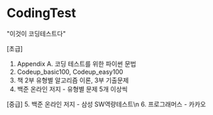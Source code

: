 # CodingTest

"이것이 코딩테스트다"

[초급]
1. Appendix A. 코딩 테스트를 위한 파이썬 문법
2. Codeup_basic100, Codeup_easy100
4. 책 2부 유형별 알고리즘 이론, 3부 기출문제
5. 백준 온라인 저지 - 유형별 문제 5개 이상씩

[중급]
5. 백준 온라인 저지 - 삼성 SW역량테스트\n
6. 프로그래머스 - 카카오

